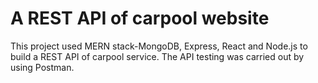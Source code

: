 # A REST API of carpool website

This project used MERN stack-MongoDB, Express, React and Node.js to build a REST API of carpool service. The API testing was carried out by using Postman.

